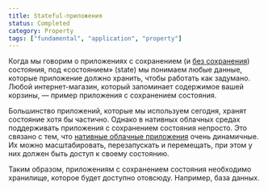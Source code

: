 ```yaml
---
title: Stateful-приложения
status: Completed
category: Property
tags: ["fundamental", "application", "property"]
---
```


Когда мы говорим о приложениях с сохранением (и [без сохранения](/ru/stateless-apps/)) состояния, под «состоянием» (state) мы понимаем любые данные, которые приложение должно хранить, чтобы работать как задумано. 
Любой интернет-магазин, который запоминает содержимое вашей корзины, — пример приложения с сохранением состояния. 

Большинство приложений, которые мы используем сегодня, хранят состояние хотя бы частично.
Однако в нативных облачных средах поддерживать приложения с сохранением состояния непросто.
Это связано с тем, что [нативные облачные приложения](/ru/cloud-native-apps) очень динамичные. 
Их можно масштабировать, перезапускать и перемещать, при этом у них должен быть доступ к своему состоянию.

Таким образом, приложениям с сохранением состояния необходимо хранилище, которое будет доступно отовсюду. Например, база данных.
